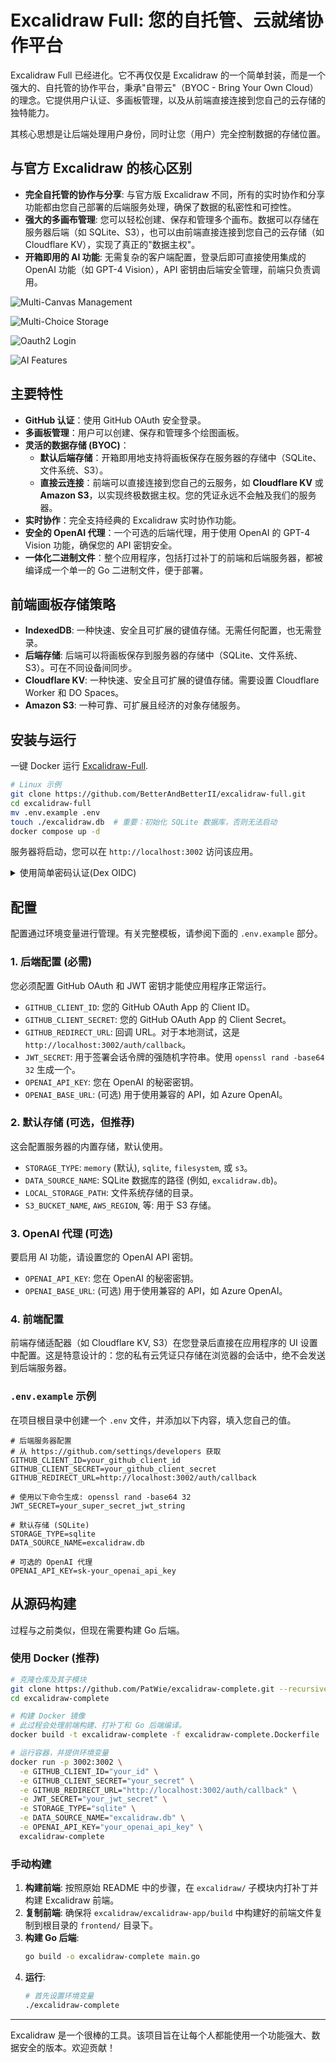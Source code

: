 # Excalidraw Full: 您的自托管、云就绪协作平台

Excalidraw Full 已经进化。它不再仅仅是 Excalidraw 的一个简单封装，而是一个强大的、自托管的协作平台，秉承"自带云"（BYOC - Bring Your Own Cloud）的理念。它提供用户认证、多画板管理，以及从前端直接连接到您自己的云存储的独特能力。

其核心思想是让后端处理用户身份，同时让您（用户）完全控制数据的存储位置。

## 与官方 Excalidraw 的核心区别

- **完全自托管的协作与分享**: 与官方版 Excalidraw 不同，所有的实时协作和分享功能都由您自己部署的后端服务处理，确保了数据的私密性和可控性。
- **强大的多画布管理**: 您可以轻松创建、保存和管理多个画布。数据可以存储在服务器后端（如 SQLite、S3），也可以由前端直接连接到您自己的云存储（如 Cloudflare KV），实现了真正的"数据主权"。
- **开箱即用的 AI 功能**: 无需复杂的客户端配置，登录后即可直接使用集成的 OpenAI 功能（如 GPT-4 Vision），API 密钥由后端安全管理，前端只负责调用。


![Multi-Canvas Management](./img/PixPin_2025-07-06_16-07-27.png)

![Multi-Choice Storage](./img/PixPin_2025-07-06_16-08-29.png)

![Oauth2 Login](./img/PixPin_2025-07-06_16-09-24.png)

![AI Features](./img/PixPin_2025-07-06_16-09-55.png)


## 主要特性

- **GitHub 认证**：使用 GitHub OAuth 安全登录。
- **多画板管理**：用户可以创建、保存和管理多个绘图画板。
- **灵活的数据存储 (BYOC)**：
    - **默认后端存储**：开箱即用地支持将画板保存在服务器的存储中（SQLite、文件系统、S3）。
    - **直接云连接**：前端可以直接连接到您自己的云服务，如 **Cloudflare KV** 或 **Amazon S3**，以实现终极数据主权。您的凭证永远不会触及我们的服务器。
- **实时协作**：完全支持经典的 Excalidraw 实时协作功能。
- **安全的 OpenAI 代理**：一个可选的后端代理，用于使用 OpenAI 的 GPT-4 Vision 功能，确保您的 API 密钥安全。
- **一体化二进制文件**：整个应用程序，包括打过补丁的前端和后端服务器，都被编译成一个单一的 Go 二进制文件，便于部署。

## 前端画板存储策略

- **IndexedDB**: 一种快速、安全且可扩展的键值存储。无需任何配置，也无需登录。
- **后端存储**: 后端可以将画板保存到服务器的存储中（SQLite、文件系统、S3）。可在不同设备间同步。
- **Cloudflare KV**: 一种快速、安全且可扩展的键值存储。需要设置 Cloudflare Worker 和 DO Spaces。
- **Amazon S3**: 一种可靠、可扩展且经济的对象存储服务。

## 安装与运行

一键 Docker 运行 [Excalidraw-Full](https://github.com/BetterAndBetterII/excalidraw-full).

```bash
# Linux 示例
git clone https://github.com/BetterAndBetterII/excalidraw-full.git
cd excalidraw-full
mv .env.example .env
touch ./excalidraw.db  # 重要：初始化 SQLite 数据库，否则无法启动
docker compose up -d
```

服务器将启动，您可以在 `http://localhost:3002` 访问该应用。

<!-- Summary Folded -->
<details>
<summary>使用简单密码认证(Dex OIDC)</summary>

```bash
# 示例
git clone https://github.com/BetterAndBetterII/excalidraw-full.git
cd excalidraw-full
mv .env.example .env
touch ./excalidraw.db  # 重要：初始化 SQLite 数据库，否则无法启动
docker compose -f docker-compose.dex.yml up -d
```

修改 `.env` 文件中的密码。

```bash
# apt install apache2-utils
# 生成密码哈希
echo YOUR_NEW_PASSWORD | htpasswd -BinC 10 admin | cut -d: -f2 > .htpasswd
# 更新 .env 文件
sed -i "s|ADMIN_PASSWORD_HASH=.*|ADMIN_PASSWORD_HASH='$(cat .htpasswd)'|" .env
```

</details>


## 配置

配置通过环境变量进行管理。有关完整模板，请参阅下面的 `.env.example` 部分。

### 1. 后端配置 (必需)

您必须配置 GitHub OAuth 和 JWT 密钥才能使应用程序正常运行。

- `GITHUB_CLIENT_ID`: 您的 GitHub OAuth App 的 Client ID。
- `GITHUB_CLIENT_SECRET`: 您的 GitHub OAuth App 的 Client Secret。
- `GITHUB_REDIRECT_URL`: 回调 URL。对于本地测试，这是 `http://localhost:3002/auth/callback`。
- `JWT_SECRET`: 用于签署会话令牌的强随机字符串。使用 `openssl rand -base64 32` 生成一个。
- `OPENAI_API_KEY`: 您在 OpenAI 的秘密密钥。
- `OPENAI_BASE_URL`: (可选) 用于使用兼容的 API，如 Azure OpenAI。

### 2. 默认存储 (可选，但推荐)

这会配置服务器的内置存储，默认使用。

- `STORAGE_TYPE`: `memory` (默认), `sqlite`, `filesystem`, 或 `s3`。
- `DATA_SOURCE_NAME`: SQLite 数据库的路径 (例如, `excalidraw.db`)。
- `LOCAL_STORAGE_PATH`: 文件系统存储的目录。
- `S3_BUCKET_NAME`, `AWS_REGION`, 等: 用于 S3 存储。

### 3. OpenAI 代理 (可选)

要启用 AI 功能，请设置您的 OpenAI API 密钥。

- `OPENAI_API_KEY`: 您在 OpenAI 的秘密密钥。
- `OPENAI_BASE_URL`: (可选) 用于使用兼容的 API，如 Azure OpenAI。

### 4. 前端配置

前端存储适配器（如 Cloudflare KV, S3）在您登录后直接在应用程序的 UI 设置中配置。这是特意设计的：您的私有云凭证只存储在浏览器的会话中，绝不会发送到后端服务器。

### `.env.example` 示例

在项目根目录中创建一个 `.env` 文件，并添加以下内容，填入您自己的值。

```env
# 后端服务器配置
# 从 https://github.com/settings/developers 获取
GITHUB_CLIENT_ID=your_github_client_id
GITHUB_CLIENT_SECRET=your_github_client_secret
GITHUB_REDIRECT_URL=http://localhost:3002/auth/callback

# 使用以下命令生成: openssl rand -base64 32
JWT_SECRET=your_super_secret_jwt_string

# 默认存储 (SQLite)
STORAGE_TYPE=sqlite
DATA_SOURCE_NAME=excalidraw.db

# 可选的 OpenAI 代理
OPENAI_API_KEY=sk-your_openai_api_key
```

## 从源码构建

过程与之前类似，但现在需要构建 Go 后端。

### 使用 Docker (推荐)

```bash
# 克隆仓库及其子模块
git clone https://github.com/PatWie/excalidraw-complete.git --recursive
cd excalidraw-complete

# 构建 Docker 镜像
# 此过程会处理前端构建、打补丁和 Go 后端编译。
docker build -t excalidraw-complete -f excalidraw-complete.Dockerfile .

# 运行容器，并提供环境变量
docker run -p 3002:3002 \
  -e GITHUB_CLIENT_ID="your_id" \
  -e GITHUB_CLIENT_SECRET="your_secret" \
  -e GITHUB_REDIRECT_URL="http://localhost:3002/auth/callback" \
  -e JWT_SECRET="your_jwt_secret" \
  -e STORAGE_TYPE="sqlite" \
  -e DATA_SOURCE_NAME="excalidraw.db" \
  -e OPENAI_API_KEY="your_openai_api_key" \
  excalidraw-complete
```

### 手动构建

1.  **构建前端**: 按照原始 README 中的步骤，在 `excalidraw/` 子模块内打补丁并构建 Excalidraw 前端。
2.  **复制前端**: 确保将 `excalidraw/excalidraw-app/build` 中构建好的前端文件复制到根目录的 `frontend/` 目录下。
3.  **构建 Go 后端**:
    ```bash
    go build -o excalidraw-complete main.go
    ```
4.  **运行**:
    ```bash
    # 首先设置环境变量
    ./excalidraw-complete
    ```
---

Excalidraw 是一个很棒的工具。该项目旨在让每个人都能使用一个功能强大、数据安全的版本。欢迎贡献！ 